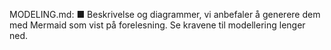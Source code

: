 MODELING.md:
■ Beskrivelse og diagrammer, vi anbefaler å generere dem med
Mermaid som vist på forelesning. Se kravene til modellering
lenger ned.
